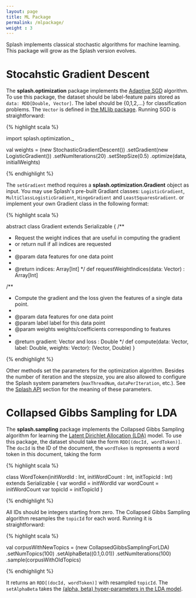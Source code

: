 ```yaml
---
layout: page
title: ML Package
permalink: /mlpackage/
weight : 3
---
```


Splash implements classical stochastic algorithms for machine learning. This package will grow as the Splash version evolves.

# Stocahstic Gradient Descent

The **splash.optimization** package implements the [Adaptive SGD](http://www.magicbroom.info/Papers/DuchiHaSi10.pdf) algorithm. To use this package, the dataset should be label-feature pairs stored as `data: RDD[Double, Vector]`. The label should be {0,1,2,...} for classification problems. The `Vector` is defined in [the MLlib package](https://spark.apache.org/docs/1.0.0/api/scala/index.html#org.apache.spark.mllib.linalg.Vector). Running SGD is straightforward:

{% highlight scala %}

import splash.optimization._

val weights = (new StochasticGradientDescent())
  .setGradient(new LogisticGradient())
  .setNumIterations(20)
  .setStepSize(0.5)
  .optimize(data, initialWeights)

{% endhighlight %}

The `setGradient` method requires a **splash.optimization.Gradient** object as input. You may use Splash's pre-built Gradiant classes: `LogisticGradient`, `MultiClassLogisticGradient`, `HingeGradient` and `LeastSquaresGradient`. or implement your own Gradient class in the following format:

{% highlight scala %}

abstract class Gradient extends Serializable {
  /**
   * Request the weight indices that are useful in computing the gradient
   * or return null if all indices are requested
   *
   * @param data features for one data point
   *
   * @return indices: Array[Int]
   */
  def requestWeightIndices(data: Vector) : Array[Int]
  
  /**
   * Compute the gradient and the loss given the features of a single data point.
   *
   * @param data features for one data point
   * @param label label for this data point
   * @param weights weights/coefficients corresponding to features
   *
   * @return gradient: Vector and loss : Double
   */
  def compute(data: Vector, label: Double, weights: Vector): (Vector, Double)
}

{% endhighlight %}

Other methods set the parameters for the optimization algorithm. Besides the number of iteration and the stepsize, you are also allowed to configure the Splash system parameters (`maxThreadNum`, `dataPerIteration`, etc.). See the [Splash API]({{site.baseurl}}/api/) section for the meaning of these parameters.

# Collapsed Gibbs Sampling for LDA

The **splash.sampling** package implements the Collapsed Gibbs Sampling algorithm for learning the [Latent Dirichlet Allocation (LDA)](http://en.wikipedia.org/wiki/Latent_Dirichlet_allocation) model. To use this package, the dataset should take the form `RDD[(docId, wordToken)]`. The `docId` is the ID of the document, the `wordToken` is represents a word token in this document, taking the form

{% highlight scala %}

class WordToken(initWordId : Int, initWordCount : Int, initTopicId : Int) extends Serializable {
  var wordId = initWordId
  var wordCount = initWordCount
  var topicId = initTopicId 
}

{% endhighlight %}

All IDs should be integers starting from zero. The Collapsed Gibbs Sampling algorithm resamples the `topicId` for each word. Running it is straightforward:

{% highlight scala %}

val corpusWithNewTopics = (new CollapsedGibbsSamplingForLDA)
  .setNumTopics(100)
  .setAlphaBeta((0.1,0.01))
  .setNumIterations(100)
  .sample(corpusWithOldTopics)

{% endhighlight %}

It returns an `RDD[(docId, wordToken)]` with resampled `topicId`. The `setAlphaBeta` takes the [(alpha, beta) hyper-parameters in the LDA model](https://www.cs.princeton.edu/~blei/papers/BleiNgJordan2003.pdf). 


